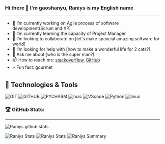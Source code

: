 ### Hi there 👋 I'm gaoshanyu, Raniys is my English name
---

- 🔭 I’m currently working on Agile process of software development(Scrum and XP)
- 🌱 I’m currently learning the capacity of Project Manager
- 👯 I’m looking to collaborate on [let's make speacial amazing software for world]
- 🤔 I’m looking for help with [how to make a wonderful life for 2 cats?]
- 💬 Ask me about [who is the super man?]
- 📫 How to reach me: [stackoverflow](https://stackoverflow.com/users/3367915/raniys), [GitHub](https://github.com/gaoshanyu)
- ⚡ Fun fact: gourmet

## 🔧 Technologies & Tools
![GIT](https://img.shields.io/badge/git-%23F05033.svg?style=for-the-badge&logo=git&logoColor=white)
![GITHUB](https://img.shields.io/badge/github-%23121011.svg?style=for-the-badge&logo=github&logoColor=white)
![PYCHARM](https://img.shields.io/badge/pycharm-143?style=for-the-badge&logo=pycharm&logoColor=black&color=black&labelColor=green)
![mac](https://img.shields.io/badge/macos-FCC624?style=for-the-badge&logo=macos&logoColor=white&labelColor=black&color=black)
![VScode](https://img.shields.io/badge/VisualStudioCode-0078d7.svg?style=for-the-badge&logo=visual-studio-code&logoColor=white)
![Python](https://img.shields.io/badge/python-%2314354C.svg?style=for-the-badge&logo=python&logoColor=white)
![linux](https://img.shields.io/badge/Linux-FCC624?style=for-the-badge&logo=linux&logoColor=black)


### 🏆 GitHub Stats:
---
![Raniys github stats](https://github-readme-stats.vercel.app/api?username=gaoshanyu&theme=radical&show_icons=true&count_private=true)

![Raniys Stats](https://github-profile-summary-cards.vercel.app/api/cards/repos-per-language?username=gaoshanyu&theme=solarized_dark)
![Raniys Stats](https://github-profile-summary-cards.vercel.app/api/cards/most-commit-language?username=gaoshanyu&theme=solarized_dark)
![Raniys Summary](https://github-profile-summary-cards.vercel.app/api/cards/profile-details?username=gaoshanyu&theme=solarized_dark)
